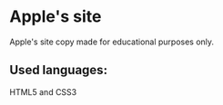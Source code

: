 # Apple's site
Apple's site copy made for educational purposes only.
## Used languages:
HTML5 and CSS3
